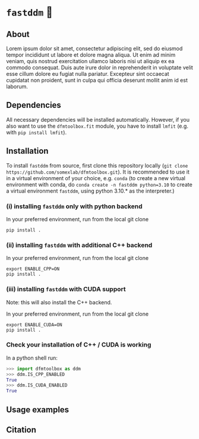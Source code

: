 # `fastddm` :rocket:

## About
Lorem ipsum dolor sit amet, consectetur adipiscing elit, sed do eiusmod tempor incididunt ut labore et dolore magna aliqua. Ut enim ad minim veniam, quis nostrud exercitation ullamco laboris nisi ut aliquip ex ea commodo consequat. Duis aute irure dolor in reprehenderit in voluptate velit esse cillum dolore eu fugiat nulla pariatur. Excepteur sint occaecat cupidatat non proident, sunt in culpa qui officia deserunt mollit anim id est laborum.
## Dependencies
All necessary dependencies will be installed automatically. However, if you also want to use the `dfmtoolbox.fit` module, you have to install `lmfit` (e.g. with `pip install lmfit`).
## Installation
To install `fastddm` from source, first clone this repository locally (`git clone https://github.com/somexlab/dfmtoolbox.git`). It is recommended to use it in a virtual environment of your choice, e.g. `conda` (to create a new virtual environment with conda, do `conda create -n fastddm python=3.10` to create a virtual environment `fastddm`, using python 3.10.* as the interpreter.)

### (i) installing `fastddm` only with python backend
In your preferred environment, run from the local git clone
```console
pip install .
```

### (ii) installing `fastddm` with additional C++ backend
In your preferred environment, run from the local git clone
```console
export ENABLE_CPP=ON
pip install .
```
### (iii) installing `fastddm` with CUDA support
Note: this will also install the C++ backend.

In your preferred environment, run from the local git clone
```console
export ENABLE_CUDA=ON
pip install .
```
### Check your installation of C++ / CUDA is working
In a python shell run:
```python
>>> import dfmtoolbox as ddm
>>> ddm.IS_CPP_ENABLED
True
>>> ddm.IS_CUDA_ENABLED
True
```
## Usage examples

## Citation
